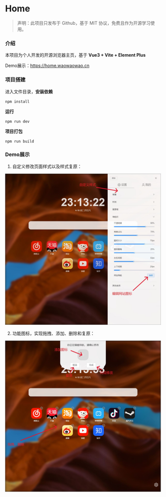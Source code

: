 # Home

> 声明：此项目只发布于 Github，基于 MIT 协议，免费且作为开源学习使用。

### 介绍

本项目为个人开发的开源浏览器主页，基于 **Vue3 + Vite + Element Plus**

Demo展示：https://home.waowaowao.cn

### 项目搭建

进入文件目录，**安装依赖**

```shell
npm install
```

**运行**

```shell
npm run dev
```

**项目打包**

```shell
npm run build
```

### Demo展示

1. 自定义修改页面样式以及样式复原：

![](./img/a.jpg)

2. 功能图标，实现拖拽、添加、删除和复原：

![](./img/b.jpg)
